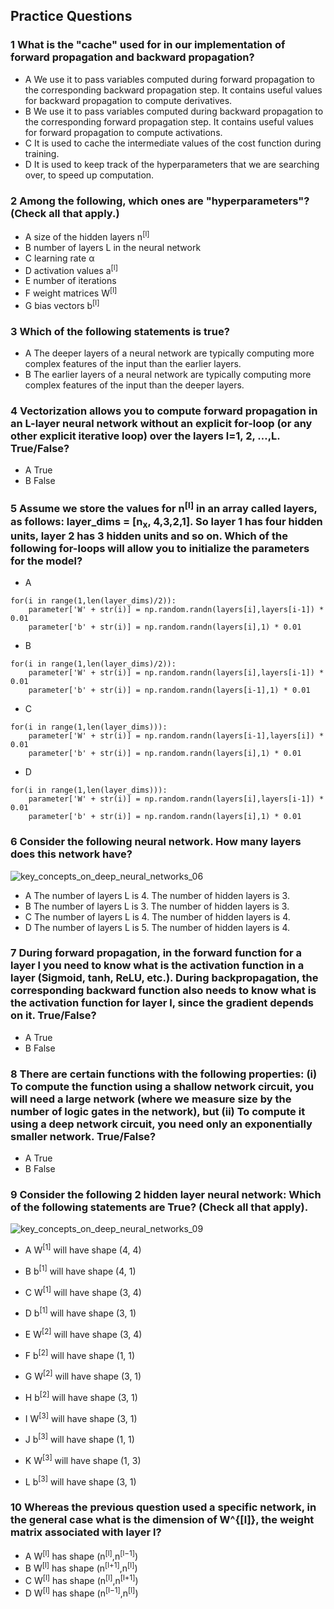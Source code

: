 ## Practice Questions

<h3> 1 What is the "cache" used for in our implementation of forward propagation and backward propagation?</h3>

- A We use it to pass variables computed during forward propagation to the corresponding backward propagation step. It contains useful values for backward propagation to compute derivatives.
- B We use it to pass variables computed during backward propagation to the corresponding forward propagation step. It contains useful values for forward propagation to compute activations.
- C It is used to cache the intermediate values of the cost function during training.
- D It is used to keep track of the hyperparameters that we are searching over, to speed up computation.

<h3> 2 Among the following, which ones are "hyperparameters"? (Check all that apply.)</h3>

- A size of the hidden layers n<sup>[l]</sup>
- B number of layers L in the neural network
- C learning rate α
- D activation values a<sup>[l]</sup>
- E number of iterations
- F weight matrices W<sup>[l]</sup>
- G bias vectors b<sup>[l]</sup>

<h3> 3 Which of the following statements is true? </h3>

- A The deeper layers of a neural network are typically computing more complex features of the input than the earlier layers.
- B The earlier layers of a neural network are typically computing more complex features of the input than the deeper layers.

<h3> 4 Vectorization allows you to compute forward propagation in an L-layer neural network without an explicit for-loop (or any other explicit iterative loop) over the layers l=1, 2, …,L. True/False? </h3>

- A True
- B False

<h3> 5 Assume we store the values for n<sup>[l]</sup> in an array called layers, as follows: layer_dims = [n<sub>x</sub>, 4,3,2,1]. So layer 1 has four hidden units, layer 2 has 3 hidden units and so on. Which of the following for-loops will allow you to initialize the parameters for the model? </h3>

- A
```
for(i in range(1,len(layer_dims)/2)):
    parameter['W' + str(i)] = np.random.randn(layers[i],layers[i-1]) * 0.01
    parameter['b' + str(i)] = np.random.randn(layers[i],1) * 0.01
```
- B
```
for(i in range(1,len(layer_dims)/2)):
    parameter['W' + str(i)] = np.random.randn(layers[i],layers[i-1]) * 0.01
    parameter['b' + str(i)] = np.random.randn(layers[i-1],1) * 0.01
```
- C
```
for(i in range(1,len(layer_dims))):
    parameter['W' + str(i)] = np.random.randn(layers[i-1],layers[i]) * 0.01
    parameter['b' + str(i)] = np.random.randn(layers[i],1) * 0.01
```
- D
```
for(i in range(1,len(layer_dims))):
    parameter['W' + str(i)] = np.random.randn(layers[i],layers[i-1]) * 0.01
    parameter['b' + str(i)] = np.random.randn(layers[i],1) * 0.01
```

<h3> 6 Consider the following neural network. How many layers does this network have?</h3>

![key_concepts_on_deep_neural_networks_06](https://github.com/cxmhfut/DeepLearning.ai/blob/master/images/key_concepts_on_deep_neural_networks_06.png)

- A The number of layers L is 4. The number of hidden layers is 3.
- B The number of layers L is 3. The number of hidden layers is 3.
- C The number of layers L is 4. The number of hidden layers is 4.
- D The number of layers L is 5. The number of hidden layers is 4.

<h3> 7 During forward propagation, in the forward function for a layer l you need to know what is the activation function in a layer (Sigmoid, tanh, ReLU, etc.). During backpropagation, the corresponding backward function also needs to know what is the activation function for layer l, since the gradient depends on it. True/False? </h3>

- A True
- B False

<h3> 8 There are certain functions with the following properties: (i) To compute the function using a shallow network circuit, you will need a large network (where we measure size by the number of logic gates in the network), but (ii) To compute it using a deep network circuit, you need only an exponentially smaller network. True/False?</h3>

- A True
- B False

<h3> 9 Consider the following 2 hidden layer neural network: Which of the following statements are True? (Check all that apply). </h3>

![key_concepts_on_deep_neural_networks_09](https://github.com/cxmhfut/DeepLearning.ai/blob/master/images/key_concepts_on_deep_neural_networks_09.png)

- A W<sup>[1]</sup> will have shape (4, 4)
- B b<sup>[1]</sup> will have shape (4, 1)
- C W<sup>[1]</sup> will have shape (3, 4)
- D b<sup>[1]</sup> will have shape (3, 1)

- E W<sup>[2]</sup> will have shape (3, 4)
- F b<sup>[2]</sup> will have shape (1, 1)
- G W<sup>[2]</sup> will have shape (3, 1)
- H b<sup>[2]</sup> will have shape (3, 1)

- I W<sup>[3]</sup> will have shape (3, 1)
- J b<sup>[3]</sup> will have shape (1, 1)
- K W<sup>[3]</sup> will have shape (1, 3)
- L b<sup>[3]</sup> will have shape (3, 1)

<h3> 10 
Whereas the previous question used a specific network, in the general case what is the dimension of W^{[l]}, the weight matrix associated with layer l? </h3>

- A W<sup>[l]</sup> has shape (n<sup>[l]</sup>,n<sup>[l−1]</sup>)
- B W<sup>[l]</sup> has shape (n<sup>[l+1]</sup>,n<sup>[l]</sup>)
- C W<sup>[l]</sup> has shape (n<sup>[l]</sup>,n<sup>[l+1]</sup>)
- D W<sup>[l]</sup> has shape (n<sup>[l−1]</sup>,n<sup>[l]</sup>)
